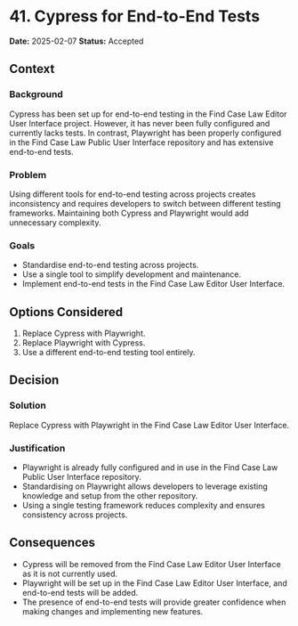 # 41. Cypress for End-to-End Tests

**Date:** 2025-02-07
**Status:** Accepted

## Context

### Background

Cypress has been set up for end-to-end testing in the Find Case Law Editor User Interface project. However, it has never been fully configured and currently lacks tests. In contrast, Playwright has been properly configured in the Find Case Law Public User Interface repository and has extensive end-to-end tests.

### Problem

Using different tools for end-to-end testing across projects creates inconsistency and requires developers to switch between different testing frameworks. Maintaining both Cypress and Playwright would add unnecessary complexity.

### Goals

- Standardise end-to-end testing across projects.
- Use a single tool to simplify development and maintenance.
- Implement end-to-end tests in the Find Case Law Editor User Interface.

## Options Considered

1. Replace Cypress with Playwright.
2. Replace Playwright with Cypress.
3. Use a different end-to-end testing tool entirely.

## Decision

### Solution

Replace Cypress with Playwright in the Find Case Law Editor User Interface.

### Justification

- Playwright is already fully configured and in use in the Find Case Law Public User Interface repository.
- Standardising on Playwright allows developers to leverage existing knowledge and setup from the other repository.
- Using a single testing framework reduces complexity and ensures consistency across projects.

## Consequences

- Cypress will be removed from the Find Case Law Editor User Interface as it is not currently used.
- Playwright will be set up in the Find Case Law Editor User Interface, and end-to-end tests will be added.
- The presence of end-to-end tests will provide greater confidence when making changes and implementing new features.
